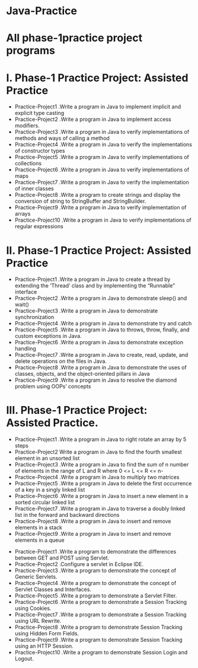 # Java-Practice
# All phase-1practice project programs
# I. Phase-1 Practice Project: Assisted Practice
- Practice-Project1 .Write a program in Java to implement implicit and explicit type casting
- Practice-Project2 .Write a program in Java to implement access modifiers.
- Practice-Project3 .Write a program in Java to verify implementations of methods and ways of calling a method 
- Practice-Project4 .Write a program in Java to verify the implementations of constructor types
- Practice-Project5 .Write a program in Java to verify implementations of collections
- Practice-Project6 .Write a program in Java to verify implementations of maps
- Practice-Project7 .Write a program in Java to verify the implementation of inner classes
- Practice-Project8 .Write a program to create strings and display the conversion of string to StringBuffer and StringBuilder.
- Practice-Project9 .Write a program in Java to verify implementation of arrays
- Practice-Project10 .Write a program in Java to verify implementations of regular expressions
<!--------------------------------------Phase-1 practice project2 programs--------------------------------------->
# II. Phase-1 Practice Project: Assisted Practice

- Practice-Project1 .Write a program in Java to create a thread by extending the ‘Thread’ class and by implementing the “Runnable” interface
- Practice-Project2 .Write a program in Java to demonstrate sleep() and wait()
- Practice-Project3 .Write a program in Java to demonstrate synchronization
- Practice-Project4 .Write a program in Java to demonstrate try and catch
- Practice-Project5 .Write a program in Java to throws, throw, finally, and custom exceptions in Java.
- Practice-Project6 .Write a program in Java to demonstrate exception handling
- Practice-Project7 .Write a program in Java to create, read, update, and delete operations on the files in Java.
- Practice-Project8 .Write a program in Java to demonstrate the uses of classes, objects, and the object-oriented pillars in Java
- Practice-Project9 .Write a program in Java to resolve the diamond problem using OOPs’ concepts

<!--------------------------------------Phase-1 practice Assisted project2 programs--------------------------------------->
# III. Phase-1 Practice Project: Assisted Practice.
	
- Practice-Project1 .Write a program in Java to right rotate an array by 5 steps
- Practice-Project2 Write a program in Java to find the fourth smallest element in an unsorted list
- Practice-Project3 .Write a program in Java to find the sum of n number of elements in the range of L and R where 0 <= L <= R <= n-
- Practice-Project4 .Write a program in Java to multiply two matrices
- Practice-Project5 .Write a program in Java to delete the first occurrence of a key in a singly linked list
- Practice-Project6 .Write a program in Java to insert a new element in a sorted circular linked list
- Practice-Project7 .Write a program in Java to traverse a doubly linked list in the forward and backward directions
- Practice-Project8 .Write a program in Java to insert and remove elements in a stack
- Practice-Project9 .Write a program in Java to insert and remove elements in a queue

<!--------------------------------------Phase-2 practice Assisted project 1 programs--------------------------------------->
- Practice-Project1 .Write a program to demonstrate the differences between GET and POST using Servlet.
- Practice-Project2 .Configure a servlet in Eclipse IDE.
- Practice-Project3 .Write a program to demonstrate the concept of Generic Servlets.
- Practice-Project4 .Write a program to demonstrate the concept of Servlet Classes and Interfaces.
- Practice-Project5 .Write a program to demonstrate a Servlet Filter.
- Practice-Project6 .Write a program to demonstrate a Session Tracking using Cookies.
- Practice-Project7 .Write a program to demonstrate a Session Tracking using URL Rewrite.
- Practice-Project8 .Write a program to demonstrate Session Tracking using Hidden Form Fields.
- Practice-Project9 .Write a program to demonstrate Session Tracking using an HTTP Session.
- Practice-Project10 .Write a program to demonstrate Session Login and Logout.	
